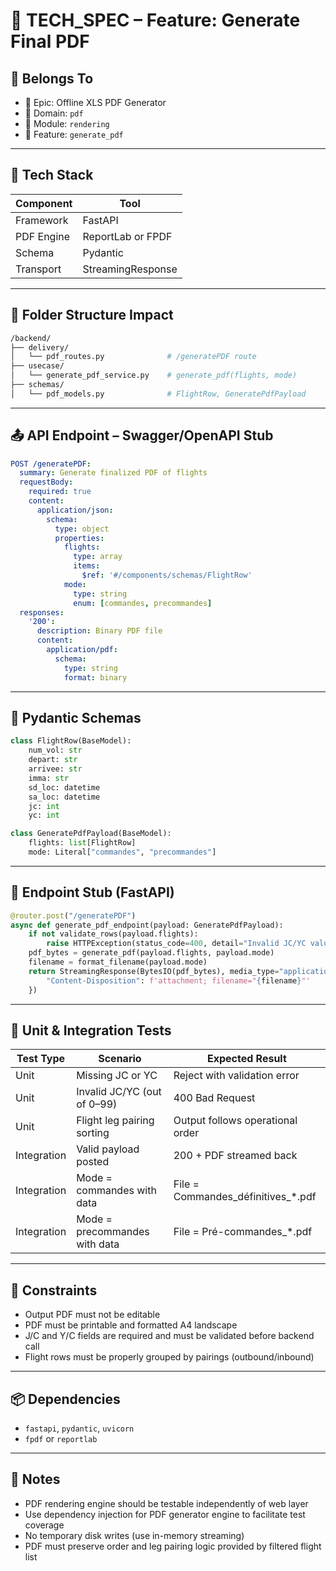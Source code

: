 # 📘 TECH\_SPEC – Feature: Generate Final PDF

## 🧹 Belongs To

* 🧱 Epic: Offline XLS PDF Generator
* 📂 Domain: `pdf`
* 📁 Module: `rendering`
* 🔧 Feature: `generate_pdf`

---

## 🧱 Tech Stack

| Component  | Tool              |
| ---------- | ----------------- |
| Framework  | FastAPI           |
| PDF Engine | ReportLab or FPDF |
| Schema     | Pydantic          |
| Transport  | StreamingResponse |

---

## 📂 Folder Structure Impact

```bash
/backend/
├── delivery/
│   └── pdf_routes.py              # /generatePDF route
├── usecase/
│   └── generate_pdf_service.py    # generate_pdf(flights, mode)
├── schemas/
│   └── pdf_models.py              # FlightRow, GeneratePdfPayload
```

---

## 📤 API Endpoint – Swagger/OpenAPI Stub

```yaml
POST /generatePDF:
  summary: Generate finalized PDF of flights
  requestBody:
    required: true
    content:
      application/json:
        schema:
          type: object
          properties:
            flights:
              type: array
              items:
                $ref: '#/components/schemas/FlightRow'
            mode:
              type: string
              enum: [commandes, precommandes]
  responses:
    '200':
      description: Binary PDF file
      content:
        application/pdf:
          schema:
            type: string
            format: binary
```

---

## 🧾 Pydantic Schemas

```python
class FlightRow(BaseModel):
    num_vol: str
    depart: str
    arrivee: str
    imma: str
    sd_loc: datetime
    sa_loc: datetime
    jc: int
    yc: int

class GeneratePdfPayload(BaseModel):
    flights: list[FlightRow]
    mode: Literal["commandes", "precommandes"]
```

---

## 🚏 Endpoint Stub (FastAPI)

```python
@router.post("/generatePDF")
async def generate_pdf_endpoint(payload: GeneratePdfPayload):
    if not validate_rows(payload.flights):
        raise HTTPException(status_code=400, detail="Invalid JC/YC values")
    pdf_bytes = generate_pdf(payload.flights, payload.mode)
    filename = format_filename(payload.mode)
    return StreamingResponse(BytesIO(pdf_bytes), media_type="application/pdf", headers={
        "Content-Disposition": f'attachment; filename="{filename}"'
    })
```

---

## 🧪 Unit & Integration Tests

| Test Type   | Scenario                      | Expected Result                       |
| ----------- | ----------------------------- | ------------------------------------- |
| Unit        | Missing JC or YC              | Reject with validation error          |
| Unit        | Invalid JC/YC (out of 0–99)   | 400 Bad Request                       |
| Unit        | Flight leg pairing sorting    | Output follows operational order      |
| Integration | Valid payload posted          | 200 + PDF streamed back               |
| Integration | Mode = commandes with data    | File = Commandes\_définitives\_\*.pdf |
| Integration | Mode = precommandes with data | File = Pré-commandes\_\*.pdf          |

---

## 🚫 Constraints

* Output PDF must not be editable
* PDF must be printable and formatted A4 landscape
* J/C and Y/C fields are required and must be validated before backend call
* Flight rows must be properly grouped by pairings (outbound/inbound)

---

## 📦 Dependencies

* `fastapi`, `pydantic`, `uvicorn`
* `fpdf` or `reportlab`

---

## 📎 Notes

* PDF rendering engine should be testable independently of web layer
* Use dependency injection for PDF generator engine to facilitate test coverage
* No temporary disk writes (use in-memory streaming)
* PDF must preserve order and leg pairing logic provided by filtered flight list

